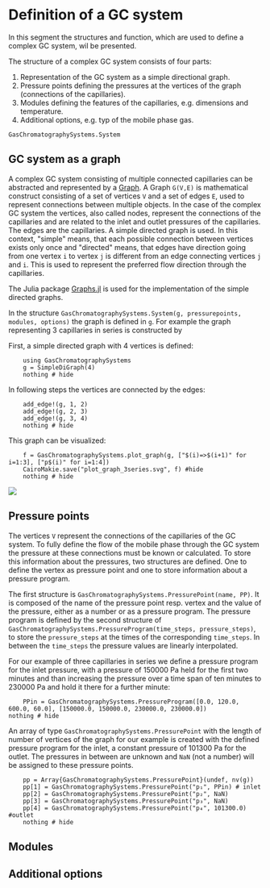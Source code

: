 # Definition of a GC system

In this segment the structures and function, which are used to define a complex GC system, wil be presented.

The structure of a complex GC system consists of four parts:

1. Representation of the GC system as a simple directional graph.
2. Pressure points defining the pressures at the vertices of the graph (connections of the capillaries).
3. Modules defining the features of the capillaries, e.g. dimensions and temperature.
4. Additional options, e.g. typ of the mobile phase gas.

```@docs
GasChromatographySystems.System
```

## GC system as a graph

A complex GC system consisting of multiple connected capillaries can be abstracted and represented by a [Graph](https://en.wikipedia.org/wiki/Graph_(discrete_mathematics)). A Graph ``G(V,E)`` is mathematical construct consisting of a set of vertices ``V`` and a set of edges ``E``, used to represent connections between multiple objects. In the case of the complex GC system the vertices, also called nodes, represent the connections of the capillaries and are related to the inlet and outlet pressures of the capillaries. The edges are the capillaries. A simple directed graph is used. In this context, "simple" means, that each possible connection between vertices exists only once and "directed" means, that edges have direction going from one vertex ``i`` to vertex ``j`` is different from an edge connecting vertices ``j`` and ``i``. This is used to represent the preferred flow direction through the capillaries.

The Julia package [Graphs.jl](https://github.com/JuliaGraphs/Graphs.jl) is used for the implementation of the simple directed graphs.

In the structure `GasChromatographySystems.System(g, pressurepoints, modules, options)` the graph is defined in `g`. For example the graph representing 3 capillaries in series is constructed by

First, a simple directed graph with 4 vertices is defined:

```@example ex_3series
    using GasChromatographySystems
    g = SimpleDiGraph(4)
    nothing # hide
```

In following steps the vertices are connected by the edges:

```@example ex_3series
    add_edge!(g, 1, 2)
    add_edge!(g, 2, 3)
    add_edge!(g, 3, 4)
    nothing # hide
```

This graph can be visualized:

```@example ex_3series
    f = GasChromatographySystems.plot_graph(g, ["$(i)=>$(i+1)" for i=1:3], ["p$(i)" for i=1:4])
    CairoMakie.save("plot_graph_3series.svg", f) #hide
    nothing # hide
```

![](plot_graph_3series.svg)

## Pressure points

The vertices ``V`` represent the connections of the capillaries of the GC system. To fully define the flow of the mobile phase through the GC system the pressure at these connections must be known or calculated. To store this information about the pressures, two structures are defined. One to define the vertex as pressure point and one to store information about a pressure program.

The first structure is `GasChromatographySystems.PressurePoint(name, PP)`. It is composed of the name of the pressure point resp. vertex and the value of the pressure, either as a number or as a pressure program. The pressure program is defined by the second structure of `GasChromatographySystems.PressureProgram(time_steps, pressure_steps)`, to store the `pressure_steps` at the times of the corresponding `time_steps`. In between the `time_steps` the pressure values are linearly interpolated.

For our example of three capillaries in series we define a pressure program for the inlet pressure, with a pressure of 150000 Pa held for the first two minutes and than increasing the pressure over a time span of ten minutes to 230000 Pa and hold it there for a further minute:

```@example ex_3series
    PPin = GasChromatographySystems.PressureProgram([0.0, 120.0, 600.0, 60.0], [150000.0, 150000.0, 230000.0, 230000.0])
nothing # hide
```

An array of type `GasChromatographySystems.PressurePoint` with the length of number of vertices of the graph for our example is created with the defined pressure program for the inlet, a constant pressure of 101300 Pa for the outlet. The pressures in between are unknown and `NaN` (not a number) will be assigned to these pressure points.

```@example ex_3series
    pp = Array{GasChromatographySystems.PressurePoint}(undef, nv(g))
	pp[1] = GasChromatographySystems.PressurePoint("p₁", PPin) # inlet 
	pp[2] = GasChromatographySystems.PressurePoint("p₂", NaN)
	pp[3] = GasChromatographySystems.PressurePoint("p₃", NaN) 
	pp[4] = GasChromatographySystems.PressurePoint("p₄", 101300.0) #outlet 
    nothing # hide
```

## Modules

## Additional options

